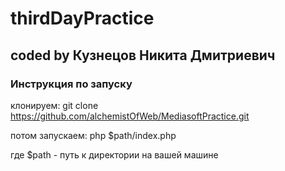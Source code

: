 # thirdDayPractice
## coded by Кузнецов Никита Дмитриевич

### Инструкция по запуску

клонируем: git clone https://github.com/alchemistOfWeb/MediasoftPractice.git

потом запускаем: php $path/index.php 

где $path - путь к директории на вашей машине

